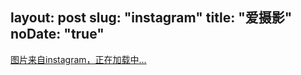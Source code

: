 layout: post
slug: "instagram"
title: "爱摄影"
noDate: "true"
---

<div class="instagram" data-client-id="956dd096b6e5496aba6662165b9b8443" data-user-id="438522285">
    <a href="http://instagram.com/luumans" target="_blank" class="open-ins">图片来自instagram，正在加载中…</a>
</div>
<script src="/js/jquery.lazyload.js"></script>
<script src="/js/instagram.js"></script>